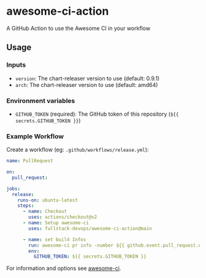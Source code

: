 # awesome-ci-action
A GitHub Action to use the Awesome CI in your workflow

## Usage

### Inputs

- `version`: The chart-releaser version to use (default: 0.9.1)
- `arch`: The chart-releaser version to use (default: amd64)

### Environment variables

- `GITHUB_TOKEN` (required): The GitHub token of this repository (`${{ secrets.GITHUB_TOKEN }}`)

### Example Workflow

Create a workflow (eg: `.github/workflows/release.yml`):

```yaml
name: PullRequest

on:
  pull_request:

jobs:
  release:
    runs-on: ubuntu-latest
    steps:
      - name: Checkout
        uses: actions/checkout@v2
      - name: Setup awesome-ci
        uses: fullstack-devops/awesome-ci-action@main

      - name: set build Infos
        run: awesome-ci pr info -number ${{ github.event.pull_request.number }}
        env:
          GITHUB_TOKEN: ${{ secrets.GITHUB_TOKEN }}
```
For information and options see [awesome-ci](https://github.com/fullstack-devops/awesome-ci). 
